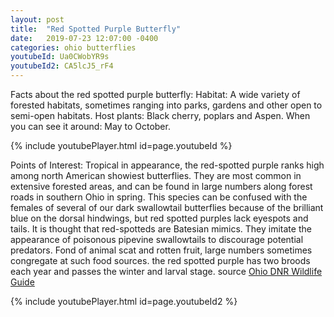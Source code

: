 ```yaml
---
layout: post
title:  "Red Spotted Purple Butterfly"
date:   2019-07-23 12:07:00 -0400
categories: ohio butterflies
youtubeId: Ua0CWobYR9s
youtubeId2: CA5lcJ5_rF4 
---
```

Facts about the red spotted purple butterfly: Habitat: A wide variety of forested habitats, sometimes ranging into parks, gardens and other open to semi-open habitats. Host plants: Black cherry, poplars and Aspen. When you can see it around: May to October.

{% include youtubePlayer.html id=page.youtubeId %}

Points of Interest: Tropical in appearance, the red-spotted purple ranks high among north American showiest butterflies. They are most common in extensive forested areas, and can be found in large numbers along forest roads in southern Ohio in spring. This species can be confused with the females of several of our dark swallowtail butterflies because of the brilliant blue on the dorsal hindwings, but red spotted purples lack eyespots  and tails. It is thought that red-spotteds are Batesian mimics. They imitate the appearance of poisonous pipevine swallowtails to discourage potential predators. Fond of animal scat and rotten fruit, large numbers sometimes congregate at such food sources. the red spotted purple has two broods each year and passes the winter and        larval stage. source [Ohio DNR Wildlife Guide](http://wildlife.ohiodnr.gov/species-and-habitats/species-guide-index/butterflies-skippers/red-spotted-purple)                                             

{% include youtubePlayer.html id=page.youtubeId2 %}
